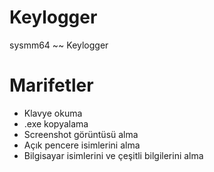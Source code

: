 Keylogger
=========

sysmm64 ~~ Keylogger 


Marifetler 
====================
- Klavye okuma
- .exe kopyalama
- Screenshot görüntüsü alma
- Açık pencere isimlerini alma
- Bilgisayar isimlerini ve çeşitli bilgilerini alma
